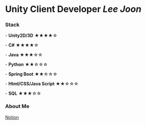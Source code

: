 
# Unity Client Developer   ***Lee Joon*** 
<h3 id="-unity-i-m-interested-in-gameprograming-and-server-">Stack</h3>
<p>- <strong>Unity2D/3D</strong>  ★★★★☆</p>
<p>- <strong>C#</strong>  ★★★★☆</p>
<p>- <strong>Java</strong>  ★★★☆☆</p>
<p>- <strong>Python</strong> ★★☆☆☆</p>
<p>- <strong>Spring Boot</strong> ★★☆☆☆</p>
<p>- <strong>Html/CSS/Java Script</strong> ★★☆☆☆</p>
<p>- <strong>SQL</strong>  ★★★☆☆</p>

<h3>About Me</h3>
<a href="Https://bit.ly/LeeJoon" target="blank">Notion</a>
